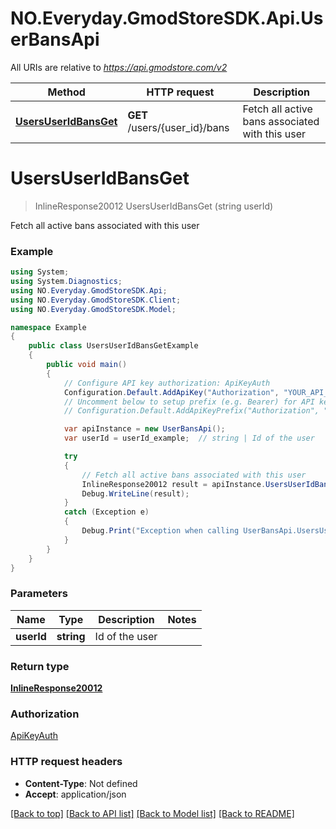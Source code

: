 # NO.Everyday.GmodStoreSDK.Api.UserBansApi

All URIs are relative to *https://api.gmodstore.com/v2*

Method | HTTP request | Description
------------- | ------------- | -------------
[**UsersUserIdBansGet**](UserBansApi.md#usersuseridbansget) | **GET** /users/{user_id}/bans | Fetch all active bans associated with this user

<a name="usersuseridbansget"></a>
# **UsersUserIdBansGet**
> InlineResponse20012 UsersUserIdBansGet (string userId)

Fetch all active bans associated with this user

### Example
```csharp
using System;
using System.Diagnostics;
using NO.Everyday.GmodStoreSDK.Api;
using NO.Everyday.GmodStoreSDK.Client;
using NO.Everyday.GmodStoreSDK.Model;

namespace Example
{
    public class UsersUserIdBansGetExample
    {
        public void main()
        {
            // Configure API key authorization: ApiKeyAuth
            Configuration.Default.AddApiKey("Authorization", "YOUR_API_KEY");
            // Uncomment below to setup prefix (e.g. Bearer) for API key, if needed
            // Configuration.Default.AddApiKeyPrefix("Authorization", "Bearer");

            var apiInstance = new UserBansApi();
            var userId = userId_example;  // string | Id of the user

            try
            {
                // Fetch all active bans associated with this user
                InlineResponse20012 result = apiInstance.UsersUserIdBansGet(userId);
                Debug.WriteLine(result);
            }
            catch (Exception e)
            {
                Debug.Print("Exception when calling UserBansApi.UsersUserIdBansGet: " + e.Message );
            }
        }
    }
}
```

### Parameters

Name | Type | Description  | Notes
------------- | ------------- | ------------- | -------------
 **userId** | **string**| Id of the user | 

### Return type

[**InlineResponse20012**](InlineResponse20012.md)

### Authorization

[ApiKeyAuth](../README.md#ApiKeyAuth)

### HTTP request headers

 - **Content-Type**: Not defined
 - **Accept**: application/json

[[Back to top]](#) [[Back to API list]](../README.md#documentation-for-api-endpoints) [[Back to Model list]](../README.md#documentation-for-models) [[Back to README]](../README.md)
